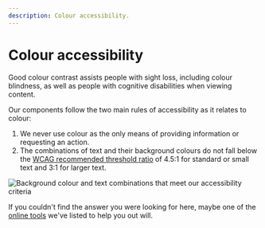 ```yaml
---
description: Colour accessibility.
---
```


# Colour accessibility

Good colour contrast assists people with sight loss, including colour blindness, as well as people with cognitive disabilities when viewing content.

Our components follow the two main rules of accessibility as it relates to colour:

1. We never use colour as the only means of providing information or requesting an action.
2. The combinations of text and their background colours do not fall below the [WCAG recommended threshold ratio](https://www.w3.org/TR/WCAG21/#contrast-minimum) of 4.5:1 for standard or small text and 3:1 for larger text.

![Background colour and text combinations that meet our accessibility criteria](https://user-images.githubusercontent.com/43471890/62045112-725bbb00-b1fc-11e9-80ad-a9230a6eb6c9.png)

If you couldn't find the answer you were looking for here, maybe one of the [online tools](https://docs.britishgas.design/foundation/tools) we've listed to help you out will.
